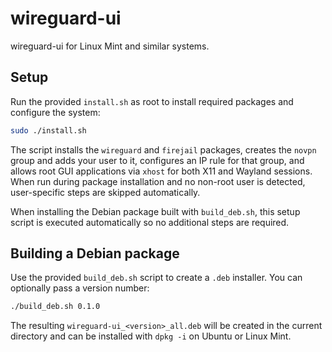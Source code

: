 # wireguard-ui

wireguard-ui for Linux Mint and similar systems.

## Setup

Run the provided `install.sh` as root to install required packages and configure the system:

```bash
sudo ./install.sh
```

The script installs the `wireguard` and `firejail` packages, creates the `novpn` group and adds your user to it, configures an IP rule for that group, and allows root GUI applications via `xhost` for both X11 and Wayland sessions. When run during package installation and no non-root user is detected, user-specific steps are skipped automatically.

When installing the Debian package built with `build_deb.sh`, this setup script
is executed automatically so no additional steps are required.

## Building a Debian package

Use the provided `build_deb.sh` script to create a `.deb` installer. You can optionally pass a version number:

```bash
./build_deb.sh 0.1.0
```

The resulting `wireguard-ui_<version>_all.deb` will be created in the current directory and can be installed with `dpkg -i` on Ubuntu or Linux Mint.

